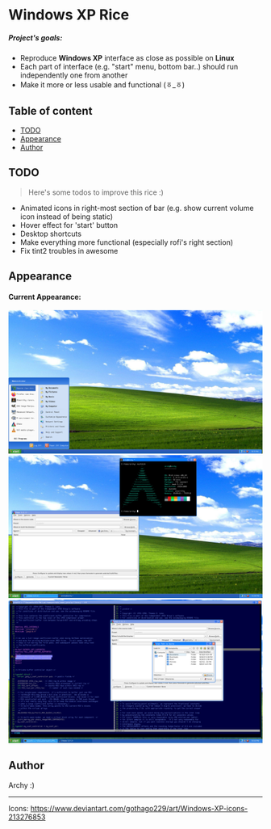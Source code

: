 # Windows XP Rice
##### Project's goals: 
* Reproduce **Windows XP** interface as close as possible on **Linux**
* Each part of interface (e.g. "start" menu, bottom bar..) should run independently one from another
* Make it more or less usable and functional (ㆆ_ㆆ)

## Table of content

* [TODO](#todo)
* [Appearance](#appearance)
* [Author](#author)

## TODO
> Here's some todos to improve this rice :)

* Animated icons in right-most section of bar (e.g. show current volume icon instead of being static)
* Hover effect for 'start' button
* Desktop shortcuts
* Make everything more functional (especially rofi's right section)
* Fix tint2 troubles in awesome

## Appearance 
#### Current Appearance:
![Windows XP](https://raw.githubusercontent.com/archy-co/win_xp/main/preview/Desktop1.png)
![Windows XP](https://raw.githubusercontent.com/archy-co/win_xp/main/preview/Desktop2.png)
![Windows XP](https://raw.githubusercontent.com/archy-co/win_xp/main/preview/Desktop3.png)

## Author
Archy :)

---

Icons: https://www.deviantart.com/gothago229/art/Windows-XP-icons-213276853

